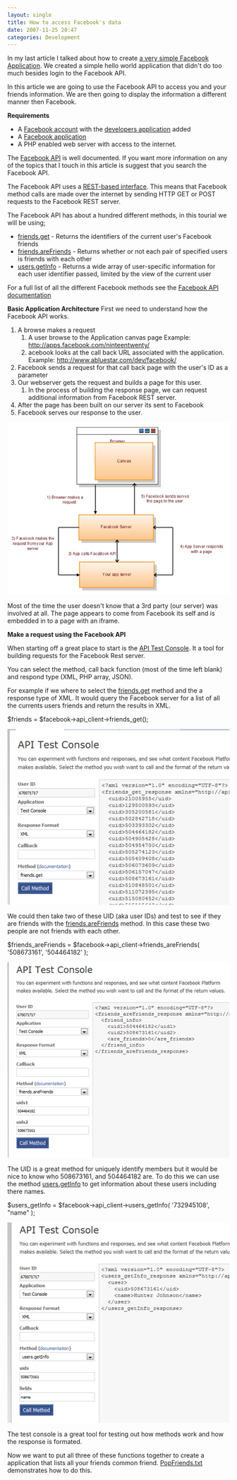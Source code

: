 ```yaml
---
layout: single
title: How to access Facebook's data
date: 2007-11-25 20:47
categories: Development
---
```

In my last article I talked about how to create <a href="/how-to-make-a-facebook-applcation/">a very simple Facebook Application</a>.
We created a simple hello world application that didn't do too much besides login to the Facebook API.

In this article we are going to use the Facebook API to access you and your friends information.
We are then going to display the information a different manner then Facebook.

<strong>Requirements </strong>
<ul>
	<li>A <a href="https://www.facebook.com/r.php">Facebook account</a> with the <a href="http://www.facebook.com/developers/">developers application</a> added</li>
	<li>A <a href="/how-to-make-a-facebook-applcation/">Facebook application </a></li>
	<li>A PHP enabled web server with access to the internet.</li>
</ul>
The <a href="http://developers.facebook.com/documentation.php">Facebook API</a> is well documented.
If you want more information on any of the topics that I touch in this article is suggest that you search the Facebook API.

The Facebook API uses a <a href="http://en.wikipedia.org/wiki/Representational_State_Transfer">REST-based interface</a>. This means that Facebook method calls are made over the internet by sending HTTP GET or POST requests to the Facebook REST server.

The Facebook API has about a hundred different methods, in this tourial we will be using;
<ul>
	<li><a href="http://wiki.developers.facebook.com/index.php/Friends.get">friends.get</a> - Returns the identifiers of the current user's Facebook friends</li>
	<li><a href="http://wiki.developers.facebook.com/index.php/Friends.areFriends">friends.areFriends</a> - Returns whether or not each pair of specified users is friends with each other</li>
	<li><a href="http://wiki.developers.facebook.com/index.php/Users.getInfo">users.getInfo</a> - Returns a wide array of user-specific information for each user identifier passed, limited by the view of the current user</li>
</ul>
For a full list of all the different Facebook methods see the <a href="http://wiki.developers.facebook.com/index.php/API">Facebook API documentation</a>

<strong>Basic Application Architecture</strong>
First we need to understand how the Facebook API works.
<ol>
	<li>A browse makes a request
<ol>
	<li>A user browse to the Application canvas page
Example: <a href="http://apps.facebook.com/ninteentwenty/">http://apps.facebook.com/ninteentwenty/</a></li>
	<li>acebook looks at the call back URL associated with the application.
Example: <a href="http://www.abluestar.com/dev/facebook/">http://www.abluestar.com/dev/facebook/</a></li>
</ol>
</li>
	<li>Facebook sends a request for that call back page with the user's ID as a parameter</li>
	<li>Our webserver gets the request and builds a page for this user.
<ol>
	<li>In the process of building the response page, we can request additional information from Facebook REST server.</li>
</ol>
</li>
	<li>After the page has been built on our server its sent to Facebook</li>
	<li>Facebook serves our response to the user.</li>
</ol>
<img src="/public/uploads/2007/11/call-back.jpg" />

Most of the time the user doesn't know that a 3rd party (our server) was involved at all.
The page appears to come from Facebook its self and is embedded in to a page with an iframe.

<strong>Make a request using the Facebook API</strong>

When starting off a great place to start is the <a href="http://developers.facebook.com/tools.php">API Test Console</a>. It a tool for building requests for the Facebook Rest server.

You can select the method, call back function (most of the time left blank) and respond type (XML, PHP array, JSON).

For example if we where to select the <a href="http://wiki.developers.facebook.com/index.php/Friends.get">friends.get</a>  method and the a response type of XML.
It would query the Facebook server for a list of all the currents users friends and return the results in XML.

$friends = $facebook-&gt;api_client-&gt;friends_get();

<img src="/public/uploads/2007/11/friendsget.png" />

We could then take two of these UID (aka user IDs) and test to see if they are friends with the <a href="http://wiki.developers.facebook.com/index.php/Friends.areFriends">friends.areFriends</a> method.
In this case these two people are not friends with each other.

$friends_areFriends = $facebook-&gt;api_client-&gt;friends_areFriends( '508673161', '504464182' );

<img src="/public/uploads/2007/11/friendsarefriends.png" />

The UID is a great method for uniquely identify members but it would be nice to know who 508673161, and 504464182 are.
To do this we can use the method <a href="http://wiki.developers.facebook.com/index.php/Users.getInfo">users.getInfo</a> to get information about these users including there names.

$users_getInfo = $facebook-&gt;api_client-&gt;users_getInfo( '732945108', "name" );

<img src="/public/uploads/2007/11/usergetinfo.png" />

The test console is a great tool for testing out how methods work and how the response is formated.

Now we want to put all three of these functions together to create a application that lists all your friends common friend.
<a href="/public/uploads/2007/11/popfriends.txt">PopFriends.txt</a> demonstrates how to do this.
